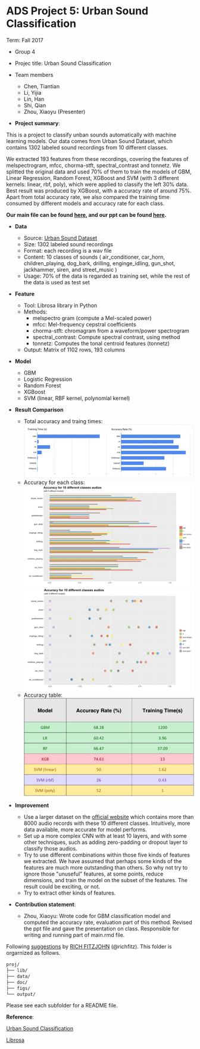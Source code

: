 # ADS Project 5: Urban Sound Classification

Term: Fall 2017

+ Group 4
+ Projec title: Urban Sound Classification
+ Team members

	+ Chen, Tiantian
	+ Li, Yijia
	+ Lin, Han
	+ Shi, Qian
	+ Zhou, Xiaoyu (Presenter)

+ **Project summary**: 

This is a project to classify unban sounds automatically with machine learning models. Our data comes from Urban Sound Dataset, which contains 1302 labeled sound recordings from 10 different classes. 

We extracted 193 features from these recordings, covering the features of melspectrogram, mfcc, chorma-stft, spectral_contrast and tonnetz. We splitted the original data and used 70% of them to train the models of GBM, Linear Regression, Random Forest, XGBoost and SVM (with 3 different kernels: linear, rbf, poly), which were applied to classify the left 30% data. Best result was produced by XGBoost, with a accuracy rate of around 75%. Apart from total accuracy rate, we also compared the training time consumed by different models and accuracy rate for each class. 

**Our main file can be found [here](doc/main_file.pdf), and our ppt can be found [here](doc/presentation.pdf).**

+ **Data**
	+ Source: [Urban Sound Dataset](https://serv.cusp.nyu.edu/projects/urbansounddataset/)
	+ Size: 1302 labeled sound recordings
	+ Format: each recording is a wav file
	+ Content: 10 classes of sounds ( air_conditioner, car_horn, children_playing, dog_bark, drilling, enginge_idling, gun_shot, jackhammer, siren, and street_music )
	+ Usage: 70% of the data is regarded as training set, while the rest of the data is used as test set

+ **Feature**
	+ Tool: Librosa library in Python
	+ Methods: 
		+ melspectro gram (compute a Mel-scaled power)
		+ mfcc: Mel-frequency cepstral coefficients
		+ chorma-stft: chromagram from a waveform/power spectrogram
		+ spectral_contrast: Compute spectral contrast, using method
		+ tonnetz: Computes the tonal centroid features (tonnetz)
	+ Output: Matrix of 1102 rows, 193 columns

+ **Model**
        
	+ GBM
	+ Logistic Regression
	+ Random Forest
	+ XGBoost
	+ SVM (linear, RBF kernel, polynomial kernel)


+ **Result Comparison**
   + Total accuracy and traing times:
![total accuracy and time](figs/put_together.png)
   + Accuracy for each class:
![accuracy for each class](figs/acu_bar.png)
![accuracy for each class](figs/acu_bubble.png)
   + Accuracy table:
![accuracy table](figs/acu_table.png)

+ **Improvement**
    + Use a larger dataset on the [official website](https://serv.cusp.nyu.edu/projects/urbansounddataset/) which contains more than 8000 audio records with these 10 different classes. Intuitively, more data available,  more accurate for model performs.
    + Set up a more complex CNN with at least 10 layers, and with some other techniques, such as adding zero-padding or dropout layer to classify those audios.
    + Try to use different combinations within those five kinds of features we extracted.  We have assumed that perhaps some kinds of the features are much more outstanding than others. So why not try to ignore those "unuseful" features, at some points, reduce dimensions, and train the model on the subset of the features. The result could be exciting, or not.
    + Try to extract other kinds of features.
	
+ **Contribution statement**: 
    + Zhou, Xiaoyu: Wrote code for GBM classification model and computed the accuracy rate, evaluation part of this method. Revised the ppt file and gave the presentation on class. Responsible for writing and running part of main.rmd file. 


Following [suggestions](http://nicercode.github.io/blog/2013-04-05-projects/) by [RICH FITZJOHN](http://nicercode.github.io/about/#Team) (@richfitz). This folder is orgarnized as follows.

```
proj/
├── lib/
├── data/
├── doc/
├── figs/
└── output/
```

Please see each subfolder for a README file.

**Reference**: 

[Urban Sound Classification](http://aqibsaeed.github.io/2016-09-03-urban-sound-classification-part-1/)

[Librosa](http://librosa.github.io)

